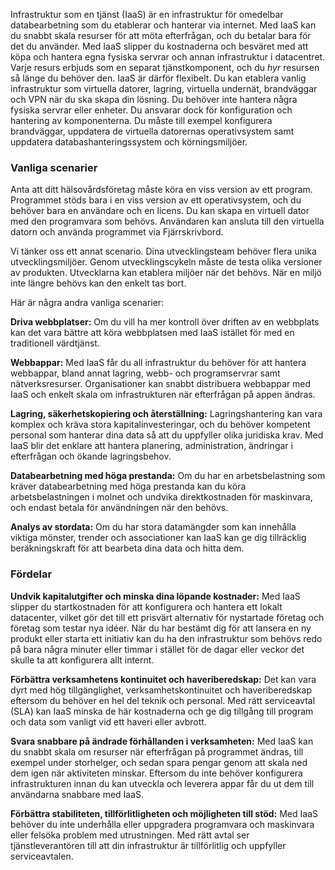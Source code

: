 Infrastruktur som en tjänst (IaaS) är en infrastruktur för omedelbar databearbetning som du etablerar och hanterar via internet. Med IaaS kan du snabbt skala resurser för att möta efterfrågan, och du betalar bara för det du använder. Med IaaS slipper du kostnaderna och besväret med att köpa och hantera egna fysiska servrar och annan infrastruktur i datacentret. Varje resurs erbjuds som en separat tjänstkomponent, och du *hyr* resursen så länge du behöver den. IaaS är därför flexibelt. Du kan etablera vanlig infrastruktur som virtuella datorer, lagring, virtuella undernät, brandväggar och VPN när du ska skapa din lösning. Du behöver inte hantera några fysiska servrar eller enheter. Du ansvarar dock för konfiguration och hantering av komponenterna. Du måste till exempel konfigurera brandväggar, uppdatera de virtuella datorernas operativsystem samt uppdatera databashanteringssystem och körningsmiljöer.

### <a name="common-scenarios"></a>Vanliga scenarier 

Anta att ditt hälsovårdsföretag måste köra en viss version av ett program. Programmet stöds bara i en viss version av ett operativsystem, och du behöver bara en användare och en licens. Du kan skapa en virtuell dator med den programvara som behövs. Användaren kan ansluta till den virtuella datorn och använda programmet via Fjärrskrivbord.

Vi tänker oss ett annat scenario. Dina utvecklingsteam behöver flera unika utvecklingsmiljöer. Genom utvecklingscykeln måste de testa olika versioner av produkten. Utvecklarna kan etablera miljöer när det behövs. När en miljö inte längre behövs kan den enkelt tas bort.

Här är några andra vanliga scenarier:

**Driva webbplatser:** Om du vill ha mer kontroll över driften av en webbplats kan det vara bättre att köra webbplatsen med IaaS istället för med en traditionell värdtjänst.

**Webbappar:** Med IaaS får du all infrastruktur du behöver för att hantera webbappar, bland annat lagring, webb- och programservrar samt nätverksresurser. Organisationer kan snabbt distribuera webbappar med IaaS och enkelt skala om infrastrukturen när efterfrågan på appen ändras.

**Lagring, säkerhetskopiering och återställning:** Lagringshantering kan vara komplex och kräva stora kapitalinvesteringar, och du behöver kompetent personal som hanterar dina data så att du uppfyller olika juridiska krav. Med IaaS blir det enklare att hantera planering, administration, ändringar i efterfrågan och ökande lagringsbehov.

**Databearbetning med höga prestanda:** Om du har en arbetsbelastning som kräver databearbetning med höga prestanda kan du köra arbetsbelastningen i molnet och undvika direktkostnaden för maskinvara, och endast betala för användningen när den behövs. 

**Analys av stordata:** Om du har stora datamängder som kan innehålla viktiga mönster, trender och associationer kan IaaS kan ge dig tillräcklig beräkningskraft för att bearbeta dina data och hitta dem.

### <a name="advantages"></a>Fördelar

**Undvik kapitalutgifter och minska dina löpande kostnader:** Med IaaS slipper du startkostnaden för att konfigurera och hantera ett lokalt datacenter, vilket gör det till ett prisvärt alternativ för nystartade företag och företag som testar nya idéer. När du har bestämt dig för att lansera en ny produkt eller starta ett initiativ kan du ha den infrastruktur som behövs redo på bara några minuter eller timmar i stället för de dagar eller veckor det skulle ta att konfigurera allt internt.

**Förbättra verksamhetens kontinuitet och haveriberedskap:** Det kan vara dyrt med hög tillgänglighet, verksamhetskontinuitet och haveriberedskap eftersom du behöver en hel del teknik och personal. Med rätt serviceavtal (SLA) kan IaaS minska de här kostnaderna och ge dig tillgång till program och data som vanligt vid ett haveri eller avbrott.

**Svara snabbare på ändrade förhållanden i verksamheten:** Med IaaS kan du snabbt skala om resurser när efterfrågan på programmet ändras, till exempel under storhelger, och sedan spara pengar genom att skala ned dem igen när aktiviteten minskar. Eftersom du inte behöver konfigurera infrastrukturen innan du kan utveckla och leverera appar får du ut dem till användarna snabbare med IaaS.

**Förbättra stabiliteten, tillförlitligheten och möjligheten till stöd:** Med IaaS behöver du inte underhålla eller uppgradera programvara och maskinvara eller felsöka problem med utrustningen. Med rätt avtal ser tjänstleverantören till att din infrastruktur är tillförlitlig och uppfyller serviceavtalen.
